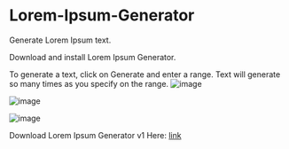 # Lorem-Ipsum-Generator
Generate Lorem Ipsum text.

Download and install Lorem Ipsum Generator.

To generate a text, click on Generate and enter a range.
Text will generate so many times as you specify on the range.
![image](https://user-images.githubusercontent.com/89426850/155895952-4e56a90d-2c89-4a7c-9c2e-8a08aadca9a0.png)


![image](https://user-images.githubusercontent.com/89426850/155895955-1369bd28-e747-4e73-b66b-784ec68d5079.png)


![image](https://user-images.githubusercontent.com/89426850/155895958-46293845-18c4-41da-985b-b03827b4f49a.png)

Download Lorem Ipsum Generator v1 Here:
[link](https://link-center.net/227398/lorem-ipsum-generator-v1)

